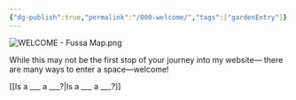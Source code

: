 ```yaml
---
{"dg-publish":true,"permalink":"/000-welcome/","tags":["gardenEntry"]}
---
```


![WELCOME - Fussa Map.png](/img/user/WELCOME%20-%20Fussa%20Map.png)

While this may not be the first stop of your journey into my website— there are many ways to enter a space—welcome!


[[Is a ___ a ___?\|Is a ___ a ___?]]